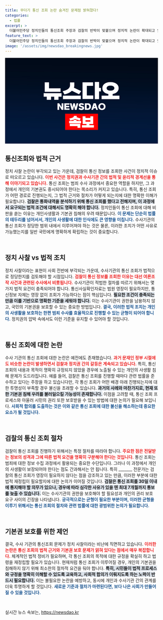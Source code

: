```yaml
---
title: 무더기 통신 조회 논란 숨겨진 문제점 밝혀졌다!
categories:
  - 법률
excerpt: >
  더불어민주당 정치인들의 통신조회 주장과 검찰의 반박이 맞붙으며 정치적 논란이 확대되고 있습니다. 법적 근거가 있다지만, 기본권 침해 우려가 여전히 제기되고 있습니다. 과연, 누가 진실을 말하고 있는 걸까요?
feature_text: >
  더불어민주당 정치인들의 통신조회 주장과 검찰의 반박이 맞붙으며 정치적 논란이 확대되고 있습니다. 법적 근거가 있다지만, 기본권 침해 우려가 여전히 제기되고 있습니다. 과연, 누가 진실을 말하고 있는 걸까요?
image: '/assets/img/newsdao_breakingnews.jpg'
---
```


<p><img src="/assets/img/newsdao_breakingnews.jpg" alt="ranknews 속보" /></p>

<h2 data-ke-size="size26">통신조회와 법적 근거</h2>

<p data-ke-size="size16">정치 사찰 논란이 부각되고 있는 가운데, 검찰이 통신 정보를 조회한 사건이 정치적 이슈로 떠오르고 있습니다. <b><span style="color: #ee2323;">이번 사건은 정치권과 수사기관 간의 법적 및 윤리적 경계선을 통해 이야기되고 있습니다.</span></b> 통신 조회는 범죄 수사 과정에서 중요한 역할을 하지만, 그 과정에서 개인의 기본권도 중시되어야 한다는 목소리가 커지고 있습니다. 특히, 통신 조회가 어떤 경로로 진행되는지, 그 법적 근거와 절차가 어떻게 되는지에 대한 명확한 이해가 필요합니다. <b><span style="background-color: #21538527;">검찰은 통화내역을 분석하기 위해 통신 조회를 했다고 전해지며, 이 과정에서 요구되는 법적 조건에 대해서도 명확히 해야 합니다.</span></b> 정치인들이 통신 조회에 대해 비판을 쏟는 이유는 개인사생활과 기본권 침해의 우려 때문입니다. <b><span style="color: #1a5490;">이 문제는 단순히 법률의 테두리를 넘어서서, 개인의 사생활에 대한 인식에도 큰 영향을 미칩니다.</span></b> 수사기관의 통신 조회가 정당한 범위 내에서 이루어져야 하는 것은 물론, 이러한 조치가 어떤 사유로 가능했는지를 일반 국민에게 명확하게 확립하는 것이 중요합니다.</p>

<p data-ke-size="size16">&nbsp;</p>

<h2 data-ke-size="size26">정치 사찰 vs 법적 조치</h2>

<p data-ke-size="size16">정치 사찰이라는 표현이 사회 전반에 부각되는 가운데, 수사기관의 통신 조회가 법적으로 정당한지를 검토해야 할 시점입니다. <b><span style="color: #ee2323;">검찰이 통신 정보를 조회한 이유는 대선 여론조작 사건과 관련된 수사에서 비롯됩니다.</span></b> 수사기관이 적법한 절차를 따르기 위해서는 몇 가지 법적 요건이 충족되어야 합니다. 통신사실확인자료는 법원 영장이 필요하지만, 통신정보 자체는 영장 없이 조회가 가능하다는 점이 핵심입니다. <b><span style="background-color: #21538527;">필요한 조건이 충족되는 만큼 이를 기반으로 명확한 기준을 세워야 합니다.</span></b> 이는 수사기관이 권한을 남용하지 않고, 국민의 기본권을 보호할 수 있는 중요한 방법입니다. <b><span style="color: #1a5490;">결국, 이러한 법적 조치는 개인의 사생활을 보호하는 한편 범죄 수사를 효율적으로 진행할 수 있는 균형이 되어야 합니다.</span></b> 정치권의 압박 속에서도 이런 기준을 유지할 수 있어야 할 것입니다.</p>

<p data-ke-size="size16">&nbsp;</p>

<h2 data-ke-size="size26">통신 조회에 대한 논란</h2>

<p data-ke-size="size16">수사 기관의 통신 조회에 대한 논란은 예전에도 존재했습니다. <b><span style="color: #ee2323;">과거 문재인 정부 시절에도 비슷한 논란이 발생하면서 검찰과 정치권 간의 갈등은 계속되고 있습니다.</span></b> 특히, 통신 조회의 내용과 목적이 명확히 규정되지 않았을 경우에 노출될 수 있는 개인의 사생활 침해 문제가 도드라집니다. 예를 들어, 검찰은 통신 조회를 진행할 때마다 관련 법률을 준수하고 있다는 주장을 하고 있습니다만, 각 통신 조회가 어떤 배경 아래 진행되는지에 대한 투명성이 부족할 경우 불신을 초래할 수 있습니다. <b><span style="background-color: #21538527;">과거의 사례와 마찬가지로, 현재 또한 기본권 침해 우려를 불러일으킬 가능성이 존재합니다.</span></b> 이점을 고려할 때, 통신 조회 프로세스와 아울러 시민의 권리 또한 보호받을 수 있는 방법에 대한 논의가 필요해 보입니다. <b><span style="color: #1a5490;">사회적 합의를 도출하는 것은 이와 같은 통신 조회에 대한 불신을 해소하는데 중요한 요소가 될 것입니다.</span></b></p>

<p data-ke-size="size16">&nbsp;</p>

<h2 data-ke-size="size26">검찰의 통신 조회 절차</h2>

<p data-ke-size="size16">검찰이 통신 조회를 진행하기 위해서는 특정 절차를 따라야 합니다. <b><span style="color: #ee2323;">주요한 점은 전달받는 정보의 성격과 그에 따른 법적 요건을 명확히 구분해야 한다는 것입니다.</span></b> 통신 조회는 범죄에 대한 정보 수집 과정에서 활용되는 중요한 수단입니다. 그러나 이 과정에서 개인의 사생활이 보장되어야 한다는 점도 간과해서는 안 됩니다. 특히 _______ 전문가는 검찰의 통신 조회가 영장이 필요하지 않다는 점을 강조하고 있는 만큼, 이러한 부분에 대한 법적 재정립이 필요할지에 대한 논의가 이어질 것입니다. <b><span style="background-color: #21538527;">검찰은 통신 조회를 30일 이내에 통지해야 할 의무가 있으나, 경우에 따라 심각한 사유가 있을 텐 최대 7개월까지 통보를 늦출 수 있습니다.</span></b> 이는 수사기관의 권한을 보호해야 할 필요성과 개인의 권리 보호 요구 사이의 긴장을 나타냅니다. <b><span style="color: #1a5490;">궁극적으로는 균형이 필요한 부분이며, 이러한 균형을 이루기 위해서는 통신 조회의 절차와 관련 법률에 대한 광범위한 논의가 필요합니다.</span></b></p>

<p data-ke-size="size16">&nbsp;</p>

<h2 data-ke-size="size26">기본권 보호를 위한 제언</h2>

<p data-ke-size="size16">결국, 수사 기관의 통신조회 문제가 정치 사찰이라는 비난에 직면하고 있습니다. <b><span style="color: #ee2323;">이러한 논란은 통신 조회의 법적 근거와 기본권 보호 문제가 얽혀 있다는 점에서 매우 복잡합니다.</span></b> 체계적인 법적 정비가 필요하며, 각 통신 조회의 목적에 대한 규정을 확실히 하고 법령을 재정립할 필요가 있습니다. 현재처럼 통신 조회가 이루어질 경우, 개인의 기본권을 침해하지 않기 위해 최소한의 절차적 요건을 둬야 합니다. <b><span style="background-color: #21538527;">특히, 시민들이 법적 프로세스와 규정을 명확히 이해할 수 있도록 교육하고, 사회적 합의가 이뤄지도록 하는 노력이 반드시 필요합니다.</span></b> 이는 불필요한 논란을 예방하고, 동시에 개인과 수사기관 간의 관계를 더욱 투명하게 할 것입니다. <b><span style="color: #1a5490;">새로운 기준과 절차가 마련된다면, 보다 나은 사회가 만들어질 수 있을 것입니다.</span></b></p>

<p data-ke-size="size16">&nbsp;</p>
실시간 뉴스 속보는, <a href="https://newsdao.kr" rel="dofollow">https://newsdao.kr</a>


